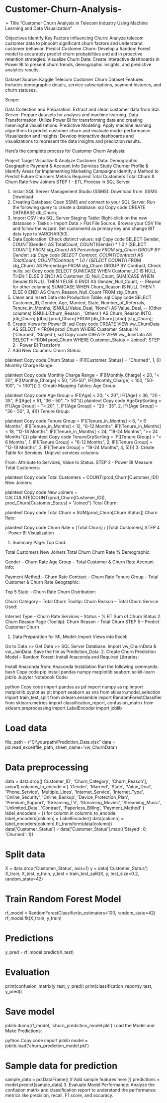 # Customer-Churn-Analysis-

➢ Title
“Customer Churn Analysis in Telecom Industry Using 
Machine Learning and Data Visualization” 

Objectives
Identify Key Factors Influencing Churn: Analyze telecom customer data to pinpoint significant churn factors and understand customer behavior.
Predict Customer Churn: Develop a Random Forest model to accurately predict churn probabilities and aid in proactive retention strategies.
Visualize Churn Data: Create interactive dashboards in Power BI to present churn trends, demographic insights, and predictive analytics results.

Dataset
Source: Kaggle Telecom Customer Churn Dataset
Features: Includes demographic details, service subscriptions, payment histories, and churn statuses.

Scope:

Data Collection and Preparation: Extract and clean customer data from SQL Server. Prepare datasets for analysis and machine learning.
Data Transformation: Utilize Power BI for transforming data and creating meaningful visualizations.
Predictive Modeling: Apply machine learning algorithms to predict customer churn and evaluate model performance.
Visualization and Insights: Develop interactive dashboards and visualizations to represent the data insights and prediction results.


Here’s the complete process for Customer Churn Analysis:

Project Target
Visualize & Analyze Customer Data:
Demographic
Geographic
Payment & Account Info
Services
Study Churner Profile & Identify Areas for Implementing Marketing Campaigns
Identify a Method to Predict Future Churners
Metrics Required
Total Customers
Total Churn & Churn Rate
New Joiners
STEP 1 - ETL Process in SQL Server
1. Install SQL Server Management Studio (SSMS):
Download from: SSMS Download
2. Creating Database:
Open SSMS and connect to your SQL Server.
Run the following query to create a database:
sql
Copy code
CREATE DATABASE db_Churn;
3. Import CSV into SQL Server Staging Table:
Right-click on the new database > Tasks > Import Data > Flat File Source.
Browse your CSV file and follow the wizard.
Set customerId as primary key and change BIT data type to VARCHAR(50).
4. Data Exploration:
Check distinct values:
sql
Copy code
SELECT Gender, COUNT(Gender) AS TotalCount,
    COUNT(Gender) * 1.0 / (SELECT COUNT(*) FROM stg_Churn) AS Percentage
FROM stg_Churn
GROUP BY Gender;
sql
Copy code
SELECT Contract, COUNT(Contract) AS TotalCount,
    COUNT(Contract) * 1.0 / (SELECT COUNT(*) FROM stg_Churn) AS Percentage
FROM stg_Churn
GROUP BY Contract;
Check nulls:
sql
Copy code
SELECT 
    SUM(CASE WHEN Customer_ID IS NULL THEN 1 ELSE 0 END) AS Customer_ID_Null_Count,
    SUM(CASE WHEN Gender IS NULL THEN 1 ELSE 0 END) AS Gender_Null_Count,
    -- (Repeat for other columns)
    SUM(CASE WHEN Churn_Reason IS NULL THEN 1 ELSE 0 END) AS Churn_Reason_Null_Count
FROM stg_Churn;
5. Clean and Insert Data into Production Table:
sql
Copy code
SELECT 
    Customer_ID,
    Gender,
    Age,
    Married,
    State,
    Number_of_Referrals,
    Tenure_in_Months,
    ISNULL(Value_Deal, 'None') AS Value_Deal,
    -- (Other columns)
    ISNULL(Churn_Reason , 'Others') AS Churn_Reason
INTO [db_Churn].[dbo].[prod_Churn]
FROM [db_Churn].[dbo].[stg_Churn];
6. Create Views for Power BI:
sql
Copy code
CREATE VIEW vw_ChurnData AS
    SELECT * FROM prod_Churn WHERE Customer_Status IN ('Churned', 'Stayed');
sql
Copy code
CREATE VIEW vw_JoinData AS
    SELECT * FROM prod_Churn WHERE Customer_Status = 'Joined';
STEP 2 - Power BI Transform
1. Add New Columns:
Churn Status:

plaintext
Copy code
Churn Status = IF([Customer_Status] = "Churned", 1, 0)
Monthly Charge Range:

plaintext
Copy code
Monthly Charge Range = 
IF([Monthly_Charge] < 20, "< 20", 
IF([Monthly_Charge] < 50, "20-50", 
IF([Monthly_Charge] < 100, "50-100", "> 100")))
2. Create Mapping Tables:
Age Group:

plaintext
Copy code
Age Group = IF([Age] < 20, "< 20", 
IF([Age] < 36, "20 - 35", 
IF([Age] < 51, "36 - 50", "> 50")))
plaintext
Copy code
AgeGrpSorting = 
IF([Age Group] = "< 20", 1, 
IF([Age Group] = "20 - 35", 2, 
IF([Age Group] = "36 - 50", 3, 4)))
Tenure Group:

plaintext
Copy code
Tenure Group = 
IF([Tenure_in_Months] < 6, "< 6 Months", 
IF([Tenure_in_Months] < 12, "6-12 Months", 
IF([Tenure_in_Months] < 18, "12-18 Months", 
IF([Tenure_in_Months] < 24, "18-24 Months", ">= 24 Months"))))
plaintext
Copy code
TenureGrpSorting = 
IF([Tenure Group] = "< 6 Months", 1, 
IF([Tenure Group] = "6-12 Months", 2, 
IF([Tenure Group] = "12-18 Months", 3, 
IF([Tenure Group] = "18-24 Months", 4, 5))))
3. Create Table for Services:
Unpivot services columns:

From: Attribute to Services, Value to Status.
STEP 3 - Power BI Measure
Total Customers:

plaintext
Copy code
Total Customers = COUNT(prod_Churn[Customer_ID])
New Joiners:

plaintext
Copy code
New Joiners = CALCULATE(COUNT(prod_Churn[Customer_ID]), prod_Churn[Customer_Status] = "Joined")
Total Churn:

plaintext
Copy code
Total Churn = SUM(prod_Churn[Churn Status])
Churn Rate:

plaintext
Copy code
Churn Rate = [Total Churn] / [Total Customers]
STEP 4 - Power BI Visualization
1. Summary Page:
Top Card:

Total Customers
New Joiners
Total Churn
Churn Rate %
Demographic:

Gender – Churn Rate
Age Group – Total Customer & Churn Rate
Account Info:

Payment Method – Churn Rate
Contract – Churn Rate
Tenure Group – Total Customer & Churn Rate
Geographic:

Top 5 State – Churn Rate
Churn Distribution:

Churn Category – Total Churn
Tooltip: Churn Reason – Total Churn
Service Used:

Internet Type – Churn Rate
Services – Status – % RT Sum of Churn Status
2. Churn Reason Page (Tooltip):
Churn Reason – Total Churn
STEP 5 – Predict Customer Churn
1. Data Preparation for ML Model:
Import Views into Excel:

Go to Data >> Get Data >> SQL Server Database.
Import vw_ChurnData & vw_JoinData.
Save the file as Prediction_Data.
2. Create Churn Prediction Model – Random Forest:
Install Anaconda and Required Libraries:

Install Anaconda from: Anaconda Installation
Run the following commands:
bash
Copy code
pip install pandas numpy matplotlib seaborn scikit-learn joblib
Jupyter Notebook Code:

python
Copy code
import pandas as pd
import numpy as np
import matplotlib.pyplot as plt
import seaborn as sns
from sklearn.model_selection import train_test_split
from sklearn.ensemble import RandomForestClassifier
from sklearn.metrics import classification_report, confusion_matrix
from sklearn.preprocessing import LabelEncoder
import joblib

# Load data
file_path = r"C:\yourpath\Prediction_Data.xlsx"
data = pd.read_excel(file_path, sheet_name='vw_ChurnData')

# Data preprocessing
data = data.drop(['Customer_ID', 'Churn_Category', 'Churn_Reason'], axis=1)
columns_to_encode = [
    'Gender', 'Married', 'State', 'Value_Deal', 'Phone_Service', 'Multiple_Lines',
    'Internet_Service', 'Internet_Type', 'Online_Security', 'Online_Backup',
    'Device_Protection_Plan', 'Premium_Support', 'Streaming_TV', 'Streaming_Movies',
    'Streaming_Music', 'Unlimited_Data', 'Contract', 'Paperless_Billing',
    'Payment_Method'
]
label_encoders = {}
for column in columns_to_encode:
    label_encoders[column] = LabelEncoder()
    data[column] = label_encoders[column].fit_transform(data[column])
data['Customer_Status'] = data['Customer_Status'].map({'Stayed': 0, 'Churned': 1})

# Split data
X = data.drop('Customer_Status', axis=1)
y = data['Customer_Status']
X_train, X_test, y_train, y_test = train_test_split(X, y, test_size=0.2, random_state=42)

# Train Random Forest Model
rf_model = RandomForestClassifier(n_estimators=100, random_state=42)
rf_model.fit(X_train, y_train)

# Predictions
y_pred = rf_model.predict(X_test)

# Evaluation
print(confusion_matrix(y_test, y_pred))
print(classification_report(y_test, y_pred))

# Save model
joblib.dump(rf_model, 'churn_prediction_model.pkl')
Load the Model and Make Predictions:

python
Copy code
import joblib
model = joblib.load('churn_prediction_model.pkl')

# Sample data for prediction
sample_data = pd.DataFrame({
    # Add sample features here
})
predictions = model.predict(sample_data)
3. Evaluate Model Performance:
Analyze the confusion matrix and classification report to understand the performance metrics like precision, recall, F1 score, and accuracy.
